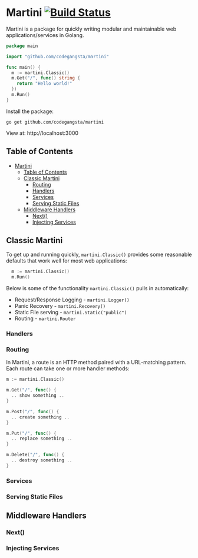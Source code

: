# Martini [![Build Status](https://drone.io/github.com/codegangsta/martini/status.png)](https://drone.io/github.com/codegangsta/martini/latest)

Martini is a package for quickly writing modular and maintainable web applications/services in Golang.

~~~ go
package main

import "github.com/codegangsta/martini"

func main() {
  m := martini.Classic()
  m.Get("/", func() string {
    return "Hello world!"
  })
  m.Run()
}
~~~

Install the package:
~~~
go get github.com/codegangsta/martini
~~~

View at: http://localhost:3000

## Table of Contents
* [Martini](#martini-)
  * [Table of Contents](#table-of-contents)
  * [Classic Martini](#classic-martini)
    * [Routing](#routing)
    * [Handlers](#handlers)
    * [Services](#services)
    * [Serving Static Files](#serving-static-files)
  * [Middleware Handlers](#middleware-handlers)
    * [Next()](#next)
    * [Injecting Services](#injecting-services)

## Classic Martini
To get up and running quickly, `martini.Classic()` provides some reasonable defaults that work well for most web applications:

~~~ go
  m := martini.Classic()
  m.Run()
~~~

Below is some of the functionality `martini.Classic()` pulls in automatically:
  * Request/Response Logging - `martini.Logger()`
  * Panic Recovery - `martini.Recovery()`
  * Static File serving - `martini.Static("public")`
  * Routing - `martini.Router`

### Handlers

### Routing
In Martini, a route is an HTTP method paired with a URL-matching pattern.
Each route can take one or more handler methods:

``` go
m := martini.Classic()

m.Get("/", func() {
  .. show something ..
}

m.Post("/", func() {
  .. create something ..
}

m.Put("/", func() {
  .. replace something ..
}

m.Delete("/", func() {
  .. destroy something ..
}
```

### Services
### Serving Static Files
## Middleware Handlers
### Next()
### Injecting Services

